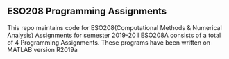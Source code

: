 ## ESO208 Programming Assignments
This repo maintains code for ESO208(Computational Methods & Numerical Analysis) Assignments for semester 2019-20 I
ESO208A consists of a total of 4 Programming Assignments.
These programs have been written on MATLAB version R2019a
